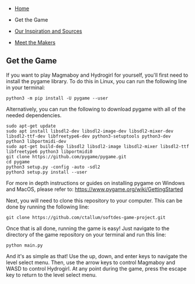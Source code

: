 - [Home](https://ctallum.github.io/softdes-game-project)

- Get the Game

- [Our Inspiration and Sources](sources.md)

- [Meet the Makers](makers.md)

## Get the Game

If you want to play Magmaboy and Hydrogirl for yourself, you'll first need to install the pygame library. To do this in Linux, you can run the following line in your terminal:

```
python3 -m pip install -U pygame --user
```
Alternatively, you can run the following to download pygame with all of the needed dependencies.
 ```
sudo apt-get update
sudo apt install libsdl2-dev libsdl2-image-dev libsdl2-mixer-dev libsdl2-ttf-dev libfreetype6-dev python3-setuptools python3-dev python3 libportmidi-dev
sudo apt-get build-dep libsdl2 libsdl2-image libsdl2-mixer libsdl2-ttf libfreetype6 python3 libportmidi0
git clone https://github.com/pygame/pygame.git
cd pygame
python3 setup.py -config -auto -sdl2
python3 setup.py install --user
 ```
For more in depth instructions or guides on installing pygame on Windows and MacOS, please refer to: https://www.pygame.org/wiki/GettingStarted

Next, you will need to clone this repository to your computer. This can be done by running the following line:
```
git clone https://github.com/ctallum/softdes-game-project.git
```

Once that is all done, running the game is easy! Just navigate to the directory of the game repository on your terminal and run this line:
```
python main.py
```

And it's as simple as that! Use the up, down, and enter keys to navigate the level select menu. Then, use the arrow keys to control Magmaboy and WASD to control Hydrogirl. At any point during the game, press the escape key to return to the level select menu.
